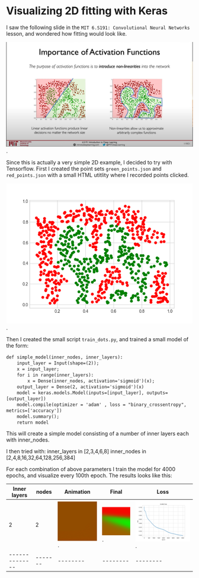 # Visualizing 2D fitting with Keras

I saw the following slide in the `MIT 6.S191: Convolutional Neural Networks` lesson, and wondered how fitting would look like. 

![slide](slide.jpg "Slide").
	 
Since this is actually a very simple 2D example, I decided to try with Tensorflow. First I created the point sets `green_points.json` and `red_points.json` with a small HTML utitlity where I recorded points clicked.

![points](red_green.png "Slide").

Then I created the small script `train_dots.py`, and trained a small model of the form:

	def simple_model(inner_nodes, inner_layers):
	    input_layer = Input(shape=(2));
	    x = input_layer;
	    for i in range(inner_layers):
	        x = Dense(inner_nodes, activation='sigmoid')(x);
	    output_layer = Dense(2, activation='sigmoid')(x)
	    model = keras.models.Model(inputs=[input_layer], outputs=[output_layer])
	    model.compile(optimizer = 'adam' , loss = "binary_crossentropy", metrics=['accuracy'])
	    model.summary();
	    return model    

This will create a simple model consisting of a number of inner layers each with inner_nodes.

I then tried with:
	inner_layers in [2,3,4,6,8]
    inner_nodes in [2,4,8,16,32,64,128,256,384]

For each combination of above parameters I train the model for 4000 epochs, and visualize every 100th epoch. The results looks like this:

| Inner layers | nodes | Animation     |  Final | Loss   |
|--------------|-------|--------|--------|--------|
| 2            |   2   | ![a](out_2_2/out_2_2.gif). | ![a](out_2_2/vis_3999.png). | ![a](out_2_2/loss.png). | 
|--------------|-------|--------|--------|--------|
